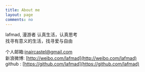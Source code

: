 ```yaml
---
title: About me
layout: page
comments: no
---
```

  
lafmad, 漫游者
认真生活，认真思考    
找寻有意义的生活，找寻爱与自由     

个人邮箱:inaircastel@gmail.com      
新浪微博: [http://weibo.com/lafmad](http://weibo.com/lafmad)      
github : [https://github.com/lafmad](https://github.com/lafmad)      